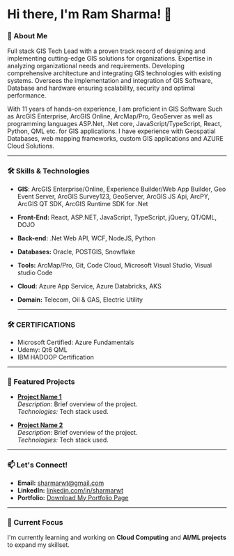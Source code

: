 # Hi there, I'm Ram Sharma! 👋

### 🚀 About Me
 Full stack GIS Tech Lead with a proven track record of designing and implementing cutting-edge GIS solutions for organizations. Expertise in analyzing organizational needs and requirements. Developing
comprehensive architecture and integrating GIS technologies with existing systems. Oversees the implementation and integration of GIS Software, Database and hardware ensuring scalability, security and optimal performance.

 With 11 years of hands-on experience, I am proficient in GIS Software Such as ArcGIS Enterprise, ArcGIS Online, ArcMap/Pro, GeoServer as well as programming languages ASP.Net, .Net core, JavaScript/TypeScript, React, Python, QML etc. for GIS applications. I have experience with Geospatial Databases, web mapping frameworks, custom GIS applications and AZURE Cloud Solutions.

---

### 🛠️ Skills & Technologies
- **GIS**: ArcGIS Enterprise/Online, Experience Builder/Web App Builder, Geo Event Server, ArcGIS Survey123, GeoServer, ArcGIS JS Api, ArcPY, ArcGIS QT SDK, ArcGIS Runtime SDK for .Net
- **Front-End:** React, ASP.NET, JavaScript, TypeScript, jQuery, QT/QML, DOJO
- **Back-end:** .Net Web API, WCF, NodeJS, Python
- **Databases:** Oracle, POSTGIS, Snowflake
- **Tools:** ArcMap/Pro, Git, Code Cloud, Microsoft Visual Studio, Visual studio Code
- **Cloud:** Azure App Service, Azure Databricks, AKS
- **Domain:** Telecom, Oil & GAS, Electric Utility

  ---

### 🛠️ CERTIFICATIONS
- Microsoft Certified: Azure Fundamentals
- Udemy: Qt6 QML
- IBM HADOOP Certification

---

### 📂 Featured Projects
- **[Project Name 1](#)**  
  *Description:* Brief overview of the project.  
  *Technologies:* Tech stack used.  

- **[Project Name 2](#)**  
  *Description:* Brief overview of the project.  
  *Technologies:* Tech stack used.  

---

### 📫 Let's Connect!
- **Email:** [sharmarwt@gmail.com](mailto:sharmarwt@gmail.com)  
- **LinkedIn:** [linkedin.com/in/sharmarwt](https://www.linkedin.com/in/sharmarwt)  
- **Portfolio:** [Download My Portfolio Page](#)  

---

### 🌱 Current Focus
I'm currently learning and working on **Cloud Computing** and **AI/ML projects** to expand my skillset.  
